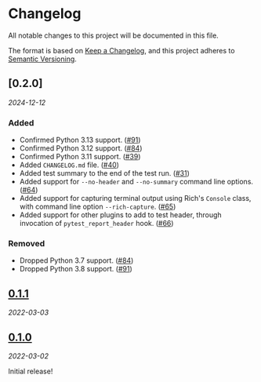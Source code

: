 # Changelog

All notable changes to this project will be documented in this file.

The format is based on [Keep a Changelog](https://keepachangelog.com/en/1.0.0/),
and this project adheres to [Semantic Versioning](https://semver.org/spec/v2.0.0.html).

<!-- Format of each entry is, with each section being optional:

```
## [Version] - YYYY-MM-DD
### Added
### Changed
### Deprecated
### Removed
### Fixed
### Security
``` -->

## [0.2.0]

*2024-12-12*

### Added

- Confirmed Python 3.13 support. ([#91])
- Confirmed Python 3.12 support. ([#84])
- Confirmed Python 3.11 support. ([#39])
- Added `CHANGELOG.md` file. ([#40])
- Added test summary to the end of the test run. ([#31])
- Added support for `--no-header` and `--no-summary` command line options. ([#64])
- Added support for capturing terminal output using Rich's `Console` class, with command line option `--rich-capture`. ([#65])
- Added support for other plugins to add to test header, through invocation of `pytest_report_header` hook. ([#66])

### Removed

- Dropped Python 3.7 support. ([#84])
- Dropped Python 3.8 support. ([#91])


## [0.1.1]

*2022-03-03*

## [0.1.0]

*2022-03-02*

Initial release!

<!-- Releases links -->

[unreleased]: https://github.com/nicoddemus/pytest-rich/compare/v0.1.1...HEAD
[0.1.1]: https://github.com/nicoddemus/pytest-rich/releases/tag/v0.1.1
[0.1.0]: https://github.com/nicoddemus/pytest-rich/releases/tag/v0.1.0

<!-- PR links -->

[#31]: https://github.com/nicoddemus/pytest-rich/pull/31
[#39]: https://github.com/nicoddemus/pytest-rich/pull/39
[#40]: https://github.com/nicoddemus/pytest-rich/pull/40
[#64]: https://github.com/nicoddemus/pytest-rich/pull/64
[#65]: https://github.com/nicoddemus/pytest-rich/pull/65
[#66]: https://github.com/nicoddemus/pytest-rich/pull/66
[#84]: https://github.com/nicoddemus/pytest-rich/pull/84
[#91]: https://github.com/nicoddemus/pytest-rich/pull/91
